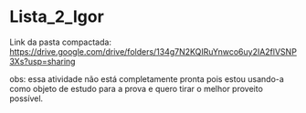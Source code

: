 # Lista_2_Igor
Link da pasta compactada: https://drive.google.com/drive/folders/134g7N2KQIRuYnwco6uy2IA2flVSNP3Xs?usp=sharing

obs: essa atividade não está completamente pronta pois estou usando-a como objeto de estudo para a prova e quero tirar o melhor proveito possível.
